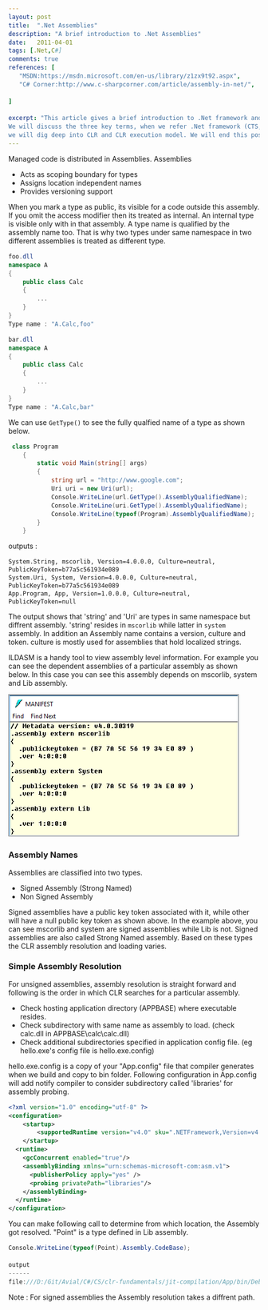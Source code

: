 ```yaml
---
layout: post
title:  ".Net Assemblies"
description: "A brief introduction to .Net Assemblies"
date:   2011-04-01
tags: [.Net,C#]
comments: true
references: [
   "MSDN:https://msdn.microsoft.com/en-us/library/z1zx9t92.aspx",
   "C# Corner:http://www.c-sharpcorner.com/article/assembly-in-net/",
   
]

excerpt: "This article gives a brief introduction to .Net framework and its components.
We will discuss the three key terms, when we refer .Net framework (CTS, CLI and CLS).Then
we will dig deep into CLR and CLR execution model. We will end this post explaining JIT compilation process."
---
```


Managed code is distributed in Assemblies. Assemblies

* Acts as scoping boundary for types
* Assigns location independent names
* Provides versioning support

When you mark a type as public, its visible for a code outside this assembly. If you omit the access modifier
then its treated as internal. An internal type is visible only with in that assembly. A type name is qualified
by the assembly name too. That is why two types under same namespace in two different assemblies is treated as 
different type.

```csharp
foo.dll
namespace A 
{
    public class Calc
    {
        ...
    }
}
Type name : "A.Calc,foo"
```

```csharp
bar.dll
namespace A 
{
    public class Calc
    {
        ...
    }
}
Type name : "A.Calc,bar" 
```
We can use `GetType()` to see the fully qualfied name of a type as shown below.  

```csharp
 class Program
    {
        static void Main(string[] args)
        {
            string url = "http://www.google.com";
            Uri uri = new Uri(url);
            Console.WriteLine(url.GetType().AssemblyQualifiedName);
            Console.WriteLine(uri.GetType().AssemblyQualifiedName);
            Console.WriteLine(typeof(Program).AssemblyQualifiedName);
        }
    }

```
outputs :

```
System.String, mscorlib, Version=4.0.0.0, Culture=neutral, PublicKeyToken=b77a5c561934e089
System.Uri, System, Version=4.0.0.0, Culture=neutral, PublicKeyToken=b77a5c561934e089
App.Program, App, Version=1.0.0.0, Culture=neutral, PublicKeyToken=null

```
The output shows that 'string' and 'Uri' are types in same namespace but diffrent assembly. 'string' resides 
in `mscorlib` while latter in `system` assembly. In addition an Assembly name contains a version, culture and token. 
culture is mostly used for assemblies that hold localized strings.  

ILDASM is a handy tool to view assembly level information. For example you can see the dependent assemblies of a
particular assembly as shown below. In this case you can see this assembly depends on mscorlib, system and Lib assembly.

<img src='/images/2017-04-26-17-50-40.png' class='img-responsive'>  

### Assembly Names   
Assemblies are classified into two types.

* Signed Assembly (Strong Named)
* Non Signed Assembly  

Signed assemblies have a public key token associated with it, while other will have a null public key token as shown above.
In the example above, you can see mscorlib and system are signed assemblies while Lib is not. Signed assemblies are also 
called Strong Named assembly. Based on these types the CLR assembly resolution and loading varies.  

### Simple Assembly Resolution  

For unsigned assemblies, assembly resolution is straight forward and following is the order in which CLR searches for a 
particular assembly.  

* Check hosting application directory (APPBASE) where executable resides.
* Check subdirectory with same name as assembly to load. (check calc.dll in APPBASE\calc\calc.dll)
* Check additional subdirectories specified in application config file. (eg hello.exe's config file is hello.exe.config)

hello.exe.config is a copy of your "App.config" file that compiler generates when we build and copy to bin folder. Following
configuration in App.config will add notify compiler to consider subdirectory called 'libraries' for assembly probing.  

```xml
<?xml version="1.0" encoding="utf-8" ?>
<configuration>
    <startup> 
        <supportedRuntime version="v4.0" sku=".NETFramework,Version=v4.5.2" />
    </startup>
  <runtime>
    <gcConcurrent enabled="true"/>
    <assemblyBinding xmlns="urn:schemas-microsoft-com:asm.v1">
      <publisherPolicy apply="yes" />
      <probing privatePath="libraries"/>
    </assemblyBinding>
  </runtime>
</configuration>

```
You can make following call to determine from which location, the Assembly got resolved. "Point" is a 
type defined in Lib assembly.  

```csharp
Console.WriteLine(typeof(Point).Assembly.CodeBase);

output
------
file:///D:/Git/Avial/C#/CS/clr-fundamentals/jit-compilation/App/bin/Debug/libraries/Lib.DLL

```
Note : For signed assemblies the Assembly resolution takes a diffrent path.



